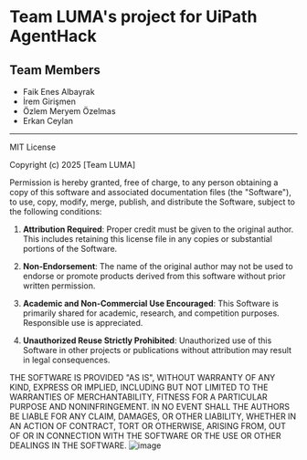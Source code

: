 # Team LUMA's project for UiPath AgentHack

## Team Members

- Faik Enes Albayrak
- İrem Girişmen
- Özlem Meryem Özelmas
- Erkan Ceylan

------

MIT License
 
Copyright (c) 2025 [Team LUMA]
 
Permission is hereby granted, free of charge, to any person obtaining a copy
of this software and associated documentation files (the "Software"), to use,
copy, modify, merge, publish, and distribute the Software, subject to the
following conditions:
 
1. **Attribution Required**: Proper credit must be given to the original author. This includes retaining this license file in any copies or substantial portions of the Software.
 
2. **Non-Endorsement**: The name of the original author may not be used to endorse or promote products derived from this software without prior written permission.
 
3. **Academic and Non-Commercial Use Encouraged**: This Software is primarily shared for academic, research, and competition purposes. Responsible use is appreciated.
 
4. **Unauthorized Reuse Strictly Prohibited**: Unauthorized use of this Software in other projects or publications without attribution may result in legal consequences.
 
THE SOFTWARE IS PROVIDED "AS IS", WITHOUT WARRANTY OF ANY KIND, EXPRESS OR IMPLIED,
INCLUDING BUT NOT LIMITED TO THE WARRANTIES OF MERCHANTABILITY, FITNESS FOR A PARTICULAR
PURPOSE AND NONINFRINGEMENT. IN NO EVENT SHALL THE AUTHORS BE LIABLE FOR ANY CLAIM, DAMAGES,
OR OTHER LIABILITY, WHETHER IN AN ACTION OF CONTRACT, TORT OR OTHERWISE, ARISING FROM, OUT OF
OR IN CONNECTION WITH THE SOFTWARE OR THE USE OR OTHER DEALINGS IN THE SOFTWARE.
![image](https://github.com/user-attachments/assets/a3799e9e-9bd8-4e9e-a575-91e4943ee4ac)

